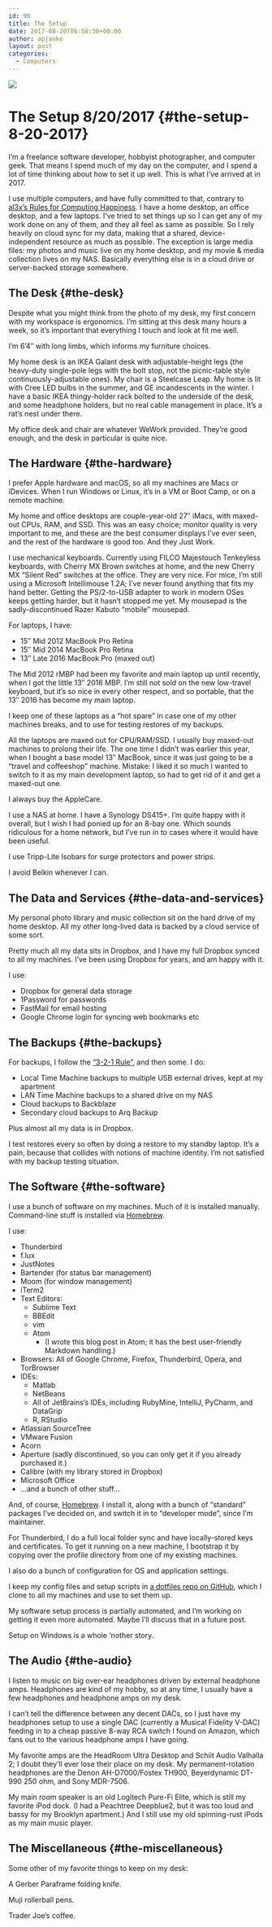 ```yaml
---
id: 90
title: The Setup
date: 2017-08-20T06:58:36+00:00
author: apjanke
layout: post
categories:
  - Computers
---
```

![](https://apjanketestblog.files.wordpress.com/2017/08/d6a2a-1u5a1073.jpg)

# The Setup 8/20/2017 {#the-setup-8-20-2017}

I&#8217;m a freelance software developer, hobbyist photographer, and computer geek. That means I spend much of my day on the computer, and I spend a lot of time thinking about how to set it up well. This is what I&#8217;ve arrived at in 2017.

I use multiple computers, and have fully committed to that, contrary to [al3x&#8217;s Rules for Computing Happiness](https://al3x.net/2008/09/08/al3xs-rules-for-computing-happiness.html). I have a home desktop, an office desktop, and a few laptops. I&#8217;ve tried to set things up so I can get any of my work done on any of them, and they all feel as same as possible. So I rely heavily on cloud sync for my data, making that a shared, device-independent resource as much as possible. The exception is large media files: my photos and music live on my home desktop, and my movie & media collection lives on my NAS. Basically everything else is in a cloud drive or server-backed storage somewhere.

## The Desk {#the-desk}

Despite what you might think from the photo of my desk, my first concern with my workspace is ergonomics. I&#8217;m sitting at this desk many hours a week, so it&#8217;s important that everything I touch and look at fit me well.

I&#8217;m 6&#8217;4&#8243; with long limbs, which informs my furniture choices.

My home desk is an IKEA Galant desk with adjustable-height legs (the heavy-duty single-pole legs with the bolt stop, not the picnic-table style continuously-adjustable ones). My chair is a Steelcase Leap. My home is lit with Cree LED bulbs in the summer, and GE incandescents in the winter. I have a basic IKEA thingy-holder rack bolted to the underside of the desk, and some headphone holders, but no real cable management in place. It&#8217;s a rat&#8217;s nest under there.

My office desk and chair are whatever WeWork provided. They&#8217;re good enough, and the desk in particular is quite nice.

## The Hardware {#the-hardware}

I prefer Apple hardware and macOS, so all my machines are Macs or iDevices. When I run Windows or Linux, it&#8217;s in a VM or Boot Camp, or on a remote machine.

My home and office desktops are couple-year-old 27&#8243; iMacs, with maxed-out CPUs, RAM, and SSD. This was an easy choice; monitor quality is very important to me, and these are the best consumer displays I&#8217;ve ever seen, and the rest of the hardware is good too. And they Just Work.

I use mechanical keyboards. Currently using FILCO Majestouch Tenkeyless keyboards, with Cherry MX Brown switches at home, and the new Cherry MX &#8220;Silent Red&#8221; switches at the office. They are very nice. For mice, I&#8217;m still using a Microsoft Intellimouse 1.2A; I&#8217;ve never found anything that fits my hand better. Getting the PS/2-to-USB adapter to work in modern OSes keeps getting harder, but it hasn&#8217;t stopped me yet. My mousepad is the sadly-discontinued Razer Kabuto &#8220;mobile&#8221; mousepad.

For laptops, I have:

  * 15&#8243; Mid 2012 MacBook Pro Retina
  * 15&#8243; Mid 2014 MacBook Pro Retina
  * 13&#8243; Late 2016 MacBook Pro (maxed out)

The Mid 2012 rMBP had been my favorite and main laptop up until recently, when I got the little 13&#8243; 2016 MBP. I&#8217;m still not sold on the new low-travel keyboard, but it&#8217;s so nice in every other respect, and so portable, that the 13&#8243; 2016 has become my main laptop.

I keep one of these laptops as a &#8220;hot spare&#8221; in case one of my other machines breaks, and to use for testing restores of my backups.

All the laptops are maxed out for CPU/RAM/SSD. I usually buy maxed-out machines to prolong their life. The one time I didn&#8217;t was earlier this year, when I bought a base model 13&#8243; MacBook, since it was just going to be a &#8220;travel and coffeeshop&#8221; machine. Mistake: I liked it so much I wanted to switch to it as my main development laptop, so had to get rid of it and get a maxed-out one.

I always buy the AppleCare.

I use a NAS at home. I have a Synology DS415+. I&#8217;m quite happy with it overall, but I wish I had ponied up for an 8-bay one. Which sounds ridiculous for a home network, but I&#8217;ve run in to cases where it would have been useful.

I use Tripp-Lite Isobars for surge protectors and power strips.

I avoid Belkin whenever I can.

## The Data and Services {#the-data-and-services}

My personal photo library and music collection sit on the hard drive of my home desktop. All my other long-lived data is backed by a cloud service of some sort.

Pretty much all my data sits in Dropbox, and I have my full Dropbox synced to all my machines. I&#8217;ve been using Dropbox for years, and am happy with it.

I use:

  * Dropbox for general data storage
  * 1Password for passwords
  * FastMail for email hosting
  * Google Chrome login for syncing web bookmarks etc

## The Backups {#the-backups}

For backups, I follow the [&#8220;3-2-1 Rule&#8221;](https://www.backblaze.com/blog/the-3-2-1-backup-strategy/), and then some. I do:

  * Local Time Machine backups to multiple USB external drives, kept at my apartment
  * LAN Time Machine backups to a shared drive on my NAS
  * Cloud backups to Backblaze
  * Secondary cloud backups to Arq Backup

Plus almost all my data is in Dropbox.

I test restores every so often by doing a restore to my standby laptop. It&#8217;s a pain, because that collides with notions of machine identity. I&#8217;m not satisfied with my backup testing situation.

## The Software {#the-software}

I use a bunch of software on my machines. Much of it is installed manually. Command-line stuff is installed via [Homebrew](https://brew.sh/).

I use:

  * Thunderbird
  * f.lux
  * JustNotes
  * Bartender (for status bar management)
  * Moom (for window management)
  * iTerm2
  * Text Editors:
      * Sublime Text
      * BBEdit
      * vim
      * Atom
          * (I wrote this blog post in Atom; it has the best user-friendly Markdown handling.)
  * Browsers: All of Google Chrome, Firefox, Thunderbird, Opera, and TorBrowser
  * IDEs:
      * Matlab
      * NetBeans
      * All of JetBrains&#8217;s IDEs, including RubyMine, IntelliJ, PyCharm, and DataGrip
      * R, RStudio
  * Atlassian SourceTree
  * VMware Fusion
  * Acorn
  * Aperture (sadly discontinued, so you can only get it if you already purchased it.)
  * Calibre (with my library stored in Dropbox)
  * Microsoft Office
  * &#8230;and a bunch of other stuff&#8230;

And, of course, [Homebrew](https://brew.sh/). I install it, along with a bunch of &#8220;standard&#8221; packages I&#8217;ve decided on, and switch it in to &#8220;developer mode&#8221;, since I&#8217;m maintainer.

For Thunderbird, I do a full local folder sync and have locally-stored keys and certificates. To get it running on a new machine, I bootstrap it by copying over the profile directory from one of my existing machines.

I also do a bunch of configuration for OS and application settings.

I keep my config files and setup scripts in [a dotfiles repo on GitHub](https://github.com/apjanke/dotfiles), which I clone to all my machines and use to set them up.

My software setup process is partially automated, and I&#8217;m working on getting it even more automated. Maybe I&#8217;ll discuss that in a future post.

Setup on Windows is a whole &#8216;nother story.

## The Audio {#the-audio}

I listen to music on big over-ear headphones driven by external headphone amps. Headphones are kind of my hobby, so at any time, I usually have a few headphones and headphone amps on my desk.

I can&#8217;t tell the difference between any decent DACs, so I just have my headphones setup to use a single DAC (currently a Musical Fidelity V-DAC) feeding in to a cheap passive 8-way RCA switch I found on Amazon, which fans out to the various headphone amps I have going.

My favorite amps are the HeadRoom Ultra Desktop and Schiit Audio Valhalla 2; I doubt they&#8217;ll ever lose their place on my desk. My permanent-rotation headphones are the Denon AH-D7000/Fostex TH900, Beyerdynamic DT-990 250 ohm, and Sony MDR-7506.

My main room speaker is an old Logitech Pure-Fi Elite, which is still my favorite iPod dock. (I had a Peachtree Deepblue2, but it was too loud and bassy for my Brooklyn apartment.) And I still use my old spinning-rust iPods as my main music player.

## The Miscellaneous {#the-miscellaneous}

Some other of my favorite things to keep on my desk:

A Gerber Paraframe folding knife.

Muji rollerball pens.

Trader Joe&#8217;s coffee.

